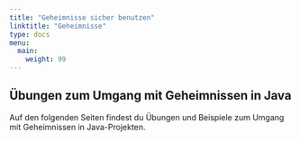 ```yaml
---
title: "Geheimnisse sicher benutzen"
linktitle: "Geheimnisse"
type: docs
menu:
  main:
    weight: 99
---
```


## Übungen zum Umgang mit Geheimnissen in Java

Auf den folgenden Seiten findest du Übungen und Beispiele zum Umgang mit Geheimnissen in Java-Projekten.

